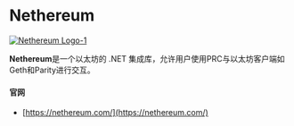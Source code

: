 # Nethereum

[![Nethereum Logo-1](https://ethereum.consensys.net/hs-fs/hubfs/Nethereum%20Logo-1.png?width=312&name=Nethereum%20Logo-1.png)](http://bit.ly/nethereum-devportal)

**Nethereum**是一个以太坊的 .NET 集成库，允许用户使用PRC与以太坊客户端如Geth和Parity进行交互。

#### 

#### 官网

* [https://nethereum.com/](https://nethereum.com/)

